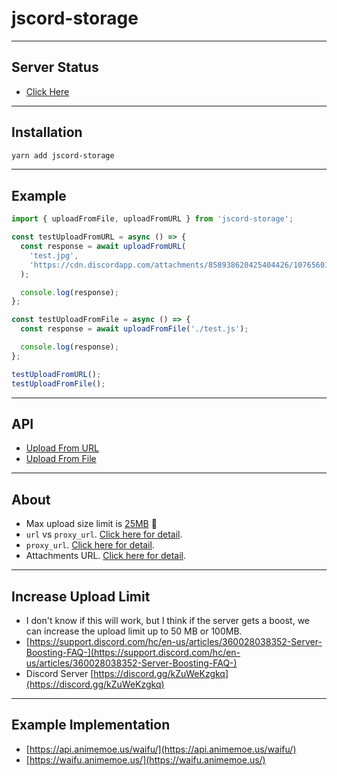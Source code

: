 # jscord-storage

---

## Server Status

- [Click Here](https://stats.uptimerobot.com/GKy6liBGw7/788953682)

---

## Installation

```bash
yarn add jscord-storage
```

---

## Example

```javascript
import { uploadFromFile, uploadFromURL } from 'jscord-storage';

const testUploadFromURL = async () => {
  const response = await uploadFromURL(
    'test.jpg',
    'https://cdn.discordapp.com/attachments/858938620425404426/1076560199218892902/waifu-animemoeus.jpg'
  );

  console.log(response);
};

const testUploadFromFile = async () => {
  const response = await uploadFromFile('./test.js');

  console.log(response);
};

testUploadFromURL();
testUploadFromFile();

```

---

## API

- [Upload From URL](https://discord-storage.animemoe.us/api/api/upload-from-url/)
- [Upload From File](https://discord-storage.animemoe.us/api/api/upload-from-file/)

---

## About

- Max upload size limit is [25MB](https://twitter.com/discord/status/1645522780337885184) 🥳
- `url` vs `proxy_url`. [Click here for detail](https://www.reddit.com/r/discordapp/comments/e8lgj2/mediadiscordappnet_cdndiscordappcom/).
- `proxy_url`. [Click here for detail](https://www.reddit.com/r/discordapp/comments/f1ixly/.discord_adding_lower_width_and_height_to_linked/).
- Attachments URL. [Click here for detail](https://support.discord.com/hc/en-us/community/posts/360061593771-Privacy-for-CDN-attachements).

---

## Increase Upload Limit

- I don't know if this will work, but I think if the server gets a boost, we can increase the upload limit up to 50 MB or 100MB.
- [https://support.discord.com/hc/en-us/articles/360028038352-Server-Boosting-FAQ-](https://support.discord.com/hc/en-us/articles/360028038352-Server-Boosting-FAQ-)
- Discord Server [https://discord.gg/kZuWeKzgkq](https://discord.gg/kZuWeKzgkq)

---

## Example Implementation

- [https://api.animemoe.us/waifu/](https://api.animemoe.us/waifu/)
- [https://waifu.animemoe.us/](https://waifu.animemoe.us/)
